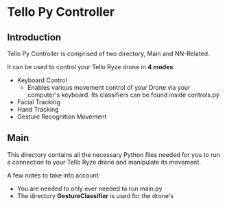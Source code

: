 # Tello Py Controller

## Introduction
Tello Py Controller is comprised of two directory, Main and NN-Related.

It can be used to control your Tello Ryze drone in **4 modes**:

* Keyboard Control
  - Enables various movement control of your Drone via your computer's keyboard. Its classifiers can be found inside controls.py
* Facial Tracking
* Hand Tracking
* Gesture Recognition Movement



## Main
This directory contains all the necessary Python files needed for you to run a connection to your Tello Ryze drone and manipulate its movement.

A few notes to take into account:

* You are needed to only ever needed to run main.py
* The directory **GestureClassifier** is used for the drone's 
